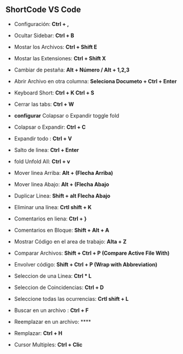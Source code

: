 ## ShortCode VS Code

- Configuración: **Ctrl + ,**
- Ocultar Sidebar: **Ctrl + B**
- Mostar los Archivos: **Ctrl + Shift E**
- Mostar las Extensiones: **Ctrl + Shift X**
- Cambiar de pestaña: **Alt + Número / Alt + 1,2,3**
- Abrir Archivo en otra columna: **Seleciona Documeto + Ctrl + Enter**
- Keyboard Short: **Ctrl + K Ctrl + S**
- Cerrar las tabs: **Ctrl + W**

- **configurar** Colapsar o Expandir toggle fold
- Colapsar o Expandir: **Ctrl + C**
- Expandir todo : **Ctrl + V**
- Salto de linea: **Ctrl + Enter**
- fold Unfold All: **Ctrl + v**
- Mover linea Arriba: **Alt + (Flecha Arriba)**
- Mover linea Abajo: **Alt + (Flecha Abajo**
- Duplicar Linea: **Shift + alt Flecha Abajo**
- Eliminar una línea: **Crtl shift + K**
- Comentarios en liena: **Ctrl + }**
- Comentarios en Bloque: **Shift + Alt + A**
- Mostrar Código en el area de trabajo: **Alta + Z**
- Comparar Archivos: **Shift + Ctrl + P (Compare Active File With)**
- Envolver código: **Shift + Ctrl + P (Wrap with Abbreviation)**
- Seleccion de una Linea: **Ctrl * L**
- Seleccion de Coincidencias: **Ctrl + D**
- Seleccione todas las ocurrencias: **Crtl shift + L**
- Buscar en un archivo : **Ctrl + F**
- Reemplazar en un archivo: ****
- Remplazar: **Ctrl + H**
- Cursor Multiples: **Ctrl + Clic**